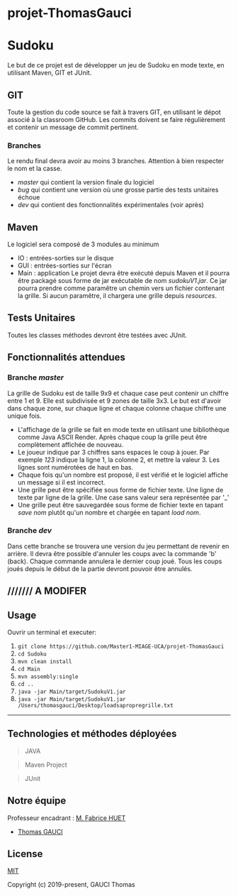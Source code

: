 # projet-ThomasGauci

# Sudoku
Le but de ce projet est de développer un jeu de Sudoku en mode texte, en utilisant Maven, GIT et JUnit.

## GIT

Toute la gestion du code source se fait à travers GIT, en utilisant le dépot associé
à la classroom GitHub. Les commits doivent se faire régulièrement et contenir un
message de commit pertinent.

### Branches

Le rendu final devra avoir au moins 3 branches. Attention à bien respecter le nom et la casse.
* _master_ qui contient la version finale du logiciel
* _bug_ qui contient une version où une grosse partie des tests unitaires échoue
* _dev_ qui contient des fonctionnalités expérimentales (voir après)

## Maven

Le logiciel sera composé de 3 modules au minimum
* IO : entrées-sorties sur le disque
* GUI : entrées-sorties sur l'écran
* Main : application
Le projet devra être exécuté depuis Maven et il pourra être packagé sous forme de jar exécutable de nom _sudokuV1.jar_. Ce jar pourra prendre comme paramêtre
un chemin vers un fichier contenant la grille. Si aucun paramêtre, il chargera une grille depuis _resources_.

## Tests Unitaires

Toutes les classes méthodes devront être testées avec JUnit.

## Fonctionnalités attendues

### Branche _master_

La grille de Sudoku est de taille 9x9 et chaque case peut contenir un chiffre entre 1 et 9. Elle est subdivisée et 9 zones de taille
3x3. Le but est d'avoir dans chaque zone, sur chaque ligne et chaque colonne chaque chiffre une unique fois.
* L'affichage de la grille se fait en mode texte en utilisant une bibliothèque comme Java ASCII Render. Après chaque coup la grille peut être complètement affichée de nouveau.
* Le joueur indique par 3 chiffres sans espaces le coup à jouer. Par exemple _123_ indique la ligne 1, la colonne 2, et mettre la valeur 3. Les lignes sont numérotées de haut en bas. 
* Chaque fois qu'un nombre est proposé, il est vérifié et le logiciel affiche un message si il est incorrect.
* Une grille peut être spécifiée sous forme de fichier texte. Une ligne de texte par ligne de la grille. Une case sans valeur sera représentée par '\_'
* Une grille peut être sauvegardée sous forme de fichier texte en tapant _save nom_ plutôt qu'un nombre et chargée en tapant _load nom_.

### Branche _dev_

Dans cette branche se trouvera une version du jeu permettant de revenir en arrière. Il devra être possible d'annuler les coups avec la commande 'b' (back). Chaque commande  annulera le dernier coup joué. Tous les coups joués depuis le début de la partie devront pouvoir être annulés.

/////// A MODIFER
-------------------------------------------------------------------------------------
## Usage

Ouvrir un terminal et executer:

1. `git clone https://github.com/Master1-MIAGE-UCA/projet-ThomasGauci`
2. `cd Sudoku`
3. `mvn clean install`
4. `cd Main`
5. `mvn assembly:single`
6. `cd ..`
7. `java -jar Main/target/SudokuV1.jar`
7. `java -jar Main/target/SudokuV1.jar /Users/thomasgauci/Desktop/loadsapropregrille.txt`
-------------------------------------------------------------------------------------
## Technologies et méthodes déployées

> JAVA

> Maven Project

> JUnit

## Notre équipe
Professeur encadrant : [M. Fabrice HUET](https://github.com/fabricehuet)
                    
- [Thomas GAUCI](https://github.com/ThomasGauci)

## License

[MIT](http://opensource.org/licenses/MIT)

Copyright (c) 2019-present, GAUCI Thomas